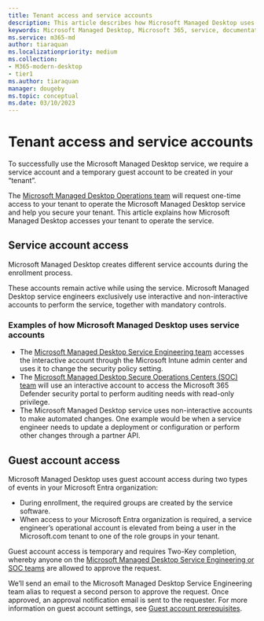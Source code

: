 ```yaml
---
title: Tenant access and service accounts
description: This article describes how Microsoft Managed Desktop uses service and/or guest accounts to access your tenant
keywords: Microsoft Managed Desktop, Microsoft 365, service, documentation
ms.service: m365-md
author: tiaraquan
ms.localizationpriority: medium
ms.collection: 
- M365-modern-desktop
- tier1
ms.author: tiaraquan
manager: dougeby
ms.topic: conceptual
ms.date: 03/10/2023
---
```


# Tenant access and service accounts

To successfully use the Microsoft Managed Desktop service, we require a service account and a temporary guest account to be created in your “tenant”.

The [Microsoft Managed Desktop Operations team](../overview/support-teams.md) will request one-time access to your tenant to operate the Microsoft Managed Desktop service and help you secure your tenant. This article explains how Microsoft Managed Desktop accesses your tenant to operate the service.

## Service account access

Microsoft Managed Desktop creates different service accounts during the enrollment process.

These accounts remain active while using the service. Microsoft Managed Desktop service engineers exclusively use interactive and non-interactive accounts to perform the service, together with mandatory controls.  

### Examples of how Microsoft Managed Desktop uses service accounts

- The [Microsoft Managed Desktop Service Engineering team](../overview/support-teams.md#service-engineering-team) accesses the interactive account through the Microsoft Intune admin center and uses it to change the security policy setting.  
- The [Microsoft Managed Desktop Secure Operations Centers (SOC) team](../overview/support-teams.md#security-operations-center-team) will use an interactive account to access the Microsoft 365 Defender security portal to perform auditing needs with read-only privilege.
- The Microsoft Managed Desktop service uses non-interactive accounts to make automated changes. One example would be when a service engineer needs to update a deployment or configuration or perform other changes through a partner API.

## Guest account access

Microsoft Managed Desktop uses guest account access during two types of events in your Microsoft Entra organization:

- During enrollment, the required groups are created by the service software.
- When access to your Microsoft Entra organization is required, a service engineer’s operational account is elevated from being a user in the Microsoft.com tenant to one of the role groups in your tenant.

Guest account access is temporary and requires Two-Key completion, whereby anyone on the [Microsoft Managed Desktop Service Engineering or SOC teams](../overview/support-teams.md) are allowed to approve the request.

We’ll send an email to the Microsoft Managed Desktop Service Engineering team alias to request a second person to approve the request. Once approved, an approval notification email is sent to the requester. For more information on guest account settings, see [Guest account prerequisites](../prepare/guest-accounts.md).
